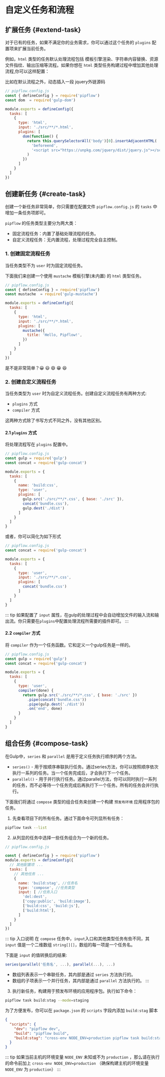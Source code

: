 # 自定义任务和流程


## 扩展任务 {#extend-task}

对于已有的任务，如果不满足你的业务需求，你可以通过这个任务的 `plugins` 配置项来扩展当前任务。

例如，`html` 类型的任务默认处理流程包括 模板引擎渲染、字符串内容替换、资源文件指纹、输出压缩等流程。如果你想在 `html` 类型任务构建过程中增加其他处理流程,你可以这样配置：

比如在默认流程之外，动态插入一段 jquery外链源码
```js
// pipflow.config.js
const { defineConfig } = require('pipflow')
const dom  = require('gulp-dom')

module.exports = defineConfig({
  tasks: [
    {
      type: 'html',
      input: './src/**/*.html',
      plugins: [
        dom(function() {
          return this.querySelectorAll('body')[0].insertAdjacentHTML(
            'beforeend',
            '<script src="https://unpkg.com/jquery/dist/jquery.js"></script>'
          )
        })
      ]
    }
  ]
})
```

## 创建新任务 {#create-task}

创建一个新任务非常简单，你只需要在配置文件 `pipflow.config.js` 的 `tasks` 中增加一条任务项即可。

`pipflow` 的任务类型主要分为两大类：

- 固定流程任务：内置了基础处理流程的任务。
- 自定义流程任务：无内置流程，处理过程完全自主控制。

### 1. 创建固定流程任务
当任务类型不为 `user` 时为固定流程任务。

下面我们来创建一个使用 `mustache` 模板引擎(未内置) 的 `html` 类型任务。

```js
// pipflow.config.js
const { defineConfig } = require('pipflow')
const mustache  = require('gulp-mustache')

module.exports = defineConfig({
  tasks: [
    {
      type: 'html',
      input: './src/**/*.html',
      plugins: [
        mustache({
          title: 'Hello, Pipflow!',
        })
      ]
    }
  ]
})
```

是不是非常简单？😀 😃 😄 😁 😆

### 2. 创建自定义流程任务
当任务类型为 `user` 时为自定义流程任务。创建自定义流程任务有两种方式:

- `plugins` 方式
- `compiler` 方式

这两种方式除了书写方式不同之外，没有其他区别。

#### 2.1 `plugins` 方式
将处理流程写在 `plugins` 配置中。

```js
// pipflow.config.js
const gulp = require('gulp')
const concat = require('gulp-concat')

module.exports = {
  tasks: [
    {
      name: 'build:css',
      type: 'user',
      plugins: [
        gulp.src('./src/**/*.css', { base: './src' }),
        concat('bundle.css'),
        gulp.dest('./dist')
      ]
    }
  ]
}
```

或者，你可以简化为如下形式

```js
// pipflow.config.js
const concat = require('gulp-concat')

module.exports = {
  tasks: [
    {
      type: 'user',
      input: './src/**/*.css',
      plugins: [
        concat('bundle.css')
      ]
    }
  ]
}
```

::: tip
如果配置了 `input` 属性，在gulp的处理过程中会自动增加文件的输入流和输出流。你只需要在`plugins`中配置处理流程所需要的插件即可。
:::


#### 2.2 `compiler` 方式
将 `compiler` 作为一个任务函数。它和定义一个gulp任务是一样的。

```js
// pipflow.config.js
const gulp = require('gulp')
const concat = require('gulp-concat')

module.exports = {
  tasks: [
    {
      type: 'user',
      compiler(done) {
        return gulp.src('./src/**/*.css', { base: './src' })
          .pipe(concat('bundle.css'))
          .pipe(gulp.dest('./dist'))
          .on('end', done)
      }
    }
  ]
}
```

## 组合任务 {#compose-task}

在Gulp中，`series` 和 `parallel` 是用于定义任务执行顺序的两个方法。

- `series()` - 用于按顺序串联执行任务。通过series方法，你可以按照顺序依次执行一系列的任务。当一个任务完成后，才会执行下一个任务。
- `parallel()` - 用于并行执行任务。通过parallel方法，你可以同时执行一系列的任务，而不必等待一个任务完成后再执行下一个任务。所有的任务会并行执行。

下面我们将通过 `compose` 类型的组合任务来创建一个构建 `预发布环境` 应用程序包的任务。

1. 先查看项目下的所有任务。通过下面命令可列显所有任务：
```bash
pipflow task --list
```


2. 从列显的任务中选择一些任务组合为一个新的任务。
```js
// pipflow.config.js

const { defineConfig } = require('pipflow')
module.exports = defineConfig({
  // 其他配置项 ...
  tasks: [
    // 其他任务 ...
    {
      name: 'build:stag', //任务名
      type: 'compose', //任务类型
      input: [ //任务入口
        'del:dest',
        ['copy:public', 'build:image'],
        ['build:css', 'build:js'],
        ['build:html'],
      ]
    }
  ]
})
```

::: tip 入口说明
在 `compose` 任务中，`input`入口和其他类型任务有些不同，其 `input` 值是一个二维数组 `string[][]`，数组的每一项是一个任务名。

下面是 `input` 的值转换后的结果:
```js
series(parallel('任务名', ...), parallel(...), ...)
```
- 数组列表表示一个串联任务，其内部是通过 `series` 方法执行的。
- 数组的子项表示一个并行任务，其内部是通过 `parallel` 方法执行的。
:::


3. 执行新任务，构建用于预发布环境的应用程序包。执行如下命令：
```bash
pipflow task build:stag --mode=staging
```

为了方便发布，你可以在 `package.json` 的 `scripts` 字段内添加 `build:stag` 脚本

```json
{
  "scripts": {
    "dev": "pipflow dev",
    "build": "pipflow build",
    "build:stag": "cross-env NODE_ENV=production pipflow task build:stag --mode=staging" // [!code ++]
  }
}
```

::: tip
如果当前主机的环境变量 `NODE_ENV` 未知或不为 `production` ，那么请在执行的命令前加上 `cross-env NODE_ENV=production` （确保构建主机的环境变量 `NODE_ENV` 为 `production`）
:::
